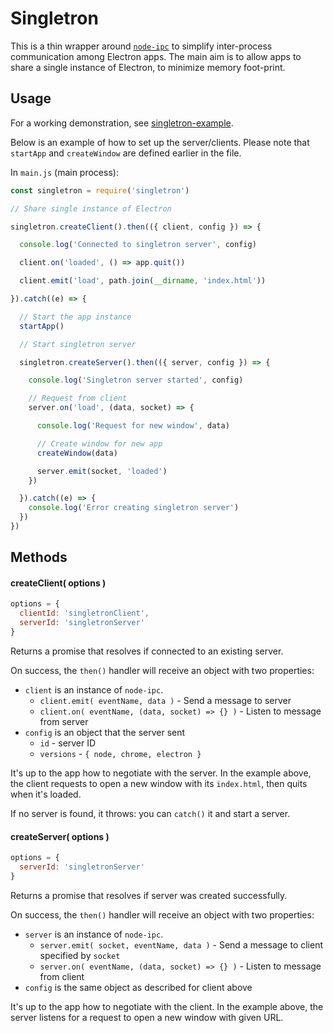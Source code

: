 
# Singletron

This is a thin wrapper around [`node-ipc`](https://github.com/RIAEvangelist/node-ipc) to simplify inter-process communication among Electron apps. The main aim is to allow apps to share a single instance of Electron, to minimize memory foot-print.

## Usage

For a working demonstration, see [singletron-example](https://github.com/eliot-akira/singletron-example).

Below is an example of how to set up the server/clients. Please note that `startApp` and `createWindow` are defined earlier in the file.

In `main.js` (main process):

```js
const singletron = require('singletron')

// Share single instance of Electron

singletron.createClient().then(({ client, config }) => {

  console.log('Connected to singletron server', config)

  client.on('loaded', () => app.quit())

  client.emit('load', path.join(__dirname, 'index.html'))

}).catch((e) => {

  // Start the app instance
  startApp()

  // Start singletron server

  singletron.createServer().then(({ server, config }) => {

    console.log('Singletron server started', config)

    // Request from client
    server.on('load', (data, socket) => {

      console.log('Request for new window', data)

      // Create window for new app
      createWindow(data)

      server.emit(socket, 'loaded')
    })

  }).catch((e) => {
    console.log('Error creating singletron server')
  })
})
```

## Methods

#### createClient( options )

```js
options = {
  clientId: 'singletronClient',
  serverId: 'singletronServer'
}
```

Returns a promise that resolves if connected to an existing server.

On success, the `then()` handler will receive an object with two properties:

- `client` is an instance of `node-ipc`.
  - `client.emit( eventName, data )` - Send a message to server
  - `client.on( eventName, (data, socket) => {} )` - Listen to message from server
- `config` is an object that the server sent
  - `id` - server ID
  - `versions` - `{ node, chrome, electron }`

It's up to the app how to negotiate with the server. In the example above, the client requests to open a new window with its `index.html`, then quits when it's loaded.

If no server is found, it throws: you can `catch()` it and start a server.

#### createServer( options )

```js
options = {
  serverId: 'singletronServer'
}
```

Returns a promise that resolves if server was created successfully.

On success, the `then()` handler will receive an object with two properties:

- `server` is an instance of `node-ipc`.
  - `server.emit( socket, eventName, data )` - Send a message to client specified by `socket`
  - `server.on( eventName, (data, socket) => {} )` - Listen to message from client
- `config` is the same object as described for client above

It's up to the app how to negotiate with the client. In the example above, the server listens for a request to open a new window with given URL.
